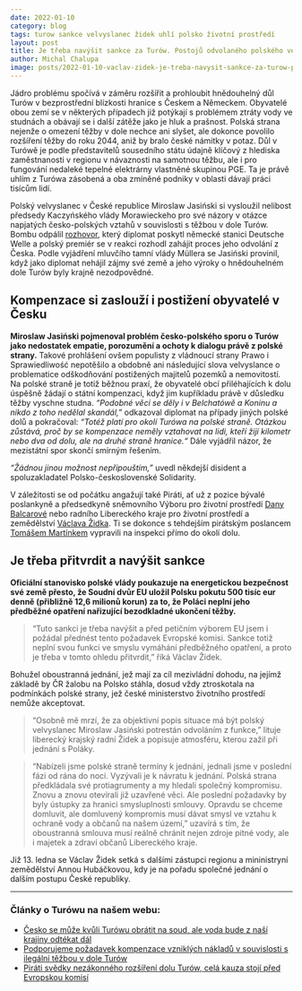 ```yaml
---
date: 2022-01-10
category: blog
tags: turow sankce velvyslanec židek uhlí polsko životní prostředí
layout: post
title: Je třeba navýšit sankce za Turów. Postojů odvolaného polského velvyslance v ČR si vážím
author: Michal Chalupa
image: posts/2022-01-10-vaclav-zidek-je-treba-navysit-sankce-za-turow-postoju-odvolaneho-polskeho-velvyslance-v-cr-si-vazim.jpg
---
```


Jádro problému spočívá v záměru rozšířit a prohloubit hnědouhelný důl Turów v bezprostřední blízkosti hranice s Českem a Německem. Obyvatelé obou zemí se v některých případech již potýkají s problémem ztráty vody ve studnách a obávají se i další zátěže jako je hluk a prašnost. Polská strana nejenže o omezení těžby v dole nechce ani slyšet, ale dokonce povolilo rozšíření těžby do roku 2044, aniž by bralo české námitky v potaz. Důl v Turówě je podle představitelů sousedního státu údajně klíčový z hlediska zaměstnanosti v regionu v návaznosti na samotnou těžbu, ale i pro fungování nedaleké tepelné elektrárny vlastněné skupinou PGE. Ta je právě uhlím z Turówa zásobená a oba zmíněné podniky v oblasti dávají práci tisícům lidí.

Polský velvyslanec v České republice Miroslaw Jasiński si vysloužil nelibost předsedy Kaczyńského vlády Morawieckeho pro své názory v otázce napjatých česko-polských vztahů v souvislosti s těžbou v dole Turów. Bombu odpálil [rozhovor](https://www.dw.com/pl/sp%C3%B3r-o-tur%C3%B3w-to-skutek-braku-empatii-i-arogancji-wywiad/a-60343816), který diplomat poskytl německé stanici Deutsche Welle a polský premiér se v reakci rozhodl zahájit proces jeho odvolání z Česka. Podle vyjádření mluvčího tamní vlády Müllera se Jasiński provinil, když jako diplomat nehájil zájmy své země a jeho výroky o hnědouhelném dole Turów byly krajně nezodpovědné.

## Kompenzace si zaslouží i postižení obyvatelé v Česku

**Miroslaw Jasiński pojmenoval problém česko-polského sporu o Turów jako nedostatek empatie, porozumění a ochoty k dialogu právě z polské strany.** Takové prohlášení ovšem populisty z vládnoucí strany Prawo i Sprawiedliwość nepotěšilo a obdobně ani následující slova velvyslance o problematice odškodňování postižených majitelů pozemků a nemovitostí. Na polské straně je totiž běžnou praxí, že obyvatelé obcí přiléhajících k dolu úspěšně žádají o státní kompenzaci, když jim kupříkladu právě v důsledku těžby vyschne studna. *“Podobné věci se děly i v Belchatówě a Koninu a nikdo z toho nedělal skandál,”* odkazoval diplomat na případy jiných polské dolů a pokračoval: *“Totéž platí pro okolí Turówa na polské straně. Otázkou zůstává, proč by se kompenzace neměly vztahovat na lidi, kteří žijí kilometr nebo dva od dolu, ale na druhé straně hranice.“* Dále vyjádřil názor, že mezistátní spor skončí smírným řešením.

*“Žádnou jinou možnost nepřipouštím,”* uvedl někdejší disident a spoluzakladatel Polsko-československé Solidarity.

V záležitosti se od počátku angažují také Piráti, ať už z pozice bývalé poslankyně a předsedkyně sněmovního Výboru pro životní prostředí [Dany Balcarové](https://www.pirati.cz/lide/dana-balcarova/) nebo radního Libereckého kraje pro životní prostředí a zemědělství [Václava Židka](/lide/vaclav-zidek). Ti se dokonce s tehdejším pirátským poslancem [Tomášem Martínkem](/lide/tomas-martinek) vypravili na inspekci přímo do okolí dolu.

## Je třeba přitvrdit a navýšit sankce

**Oficiální stanovisko polské vlády poukazuje na energetickou bezpečnost své země přesto, že Soudní dvůr EU uložil Polsku pokutu 500 tisíc eur denně (přibližně 12,6 milionů korun) za to, že Poláci neplní jeho předběžné opatření nařizující bezodkladné ukončení těžby.**

>“Tuto sankci je třeba navýšit a před petičním výborem EU jsem i požádal přednést tento požadavek Evropské komisi. Sankce totiž neplní svou funkci ve smyslu vymáhání předběžného opatření, a proto je třeba v tomto ohledu přitvrdit,” říká Václav Židek.

Bohužel oboustranná jednání, jež mají za cíl mezivládní dohodu, na jejímž základě by ČR žalobu na Polsko stáhla, dosud vždy ztroskotala na podmínkách polské strany, jež české ministerstvo životního prostředí nemůže akceptovat.

>“Osobně mě mrzí, že za objektivní popis situace má být polský velvyslanec Miroslaw Jasiński potrestán odvoláním z funkce,” lituje liberecký krajský radní Židek a popisuje atmosféru, kterou zažil při jednání s Poláky.

>“Nabízeli jsme polské straně termíny k jednání, jednali jsme v poslední fázi od rána do noci. Vyzývali je k návratu k jednání. Polská strana předkládala své protiagrumenty a my hledali společný kompromisu. Znovu a znovu otevírali již uzavřené věci. Ale poslední požadavky by byly ústupky za hranici smysluplnosti smlouvy. Opravdu se chceme domluvit, ale domluvený kompromis musí dávat smysl ve vztahu k ochraně vody a občanů na našem území,” uzavírá s tím, že oboustranná smlouva musí reálně chránit nejen zdroje pitné vody, ale i majetek a zdraví občanů Libereckého kraje.

Již 13. ledna se Václav Židek setká s dalšími zástupci regionu a mininistryní zemědělství Annou Hubáčkovou, kdy je na pořadu společné jednání o dalším postupu České republiky.

---

### Články o Turówu na našem webu:
* [Česko se může kvůli Turówu obrátit na soud, ale voda bude z naší krajiny odtékat dál](/aktuality/cesko-se-muze-kvuli-turowu-obratit-na-soud-ale-voda-bude-z-nasi-krajiny-odtekat-dal.html)
* [Podporujeme požadavek kompenzace vzniklých nákladů v souvislosti s ilegální těžbou v dole Turów](/aktuality/podporujeme-pozadavek-kompenzace-vzniklych-nakladu-v-souvislosti-s-ilegalni-tezbou-v-dole-turow.html)
* [Piráti svědky nezákonného rozšíření dolu Turów, celá kauza stojí před Evropskou komisí](/aktuality/pirati-svedky-nezakonneho-rozsireni-dolu-turow-cela-kauza-stoji-pred-evropskou-komisi.html)